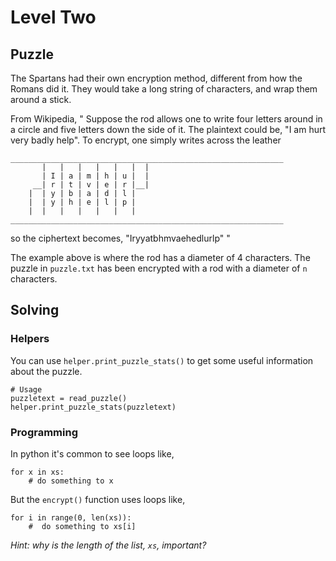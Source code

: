 # Level Two

## Puzzle

The Spartans had their own encryption method, different from how the Romans did it. They would take a long string of characters, and wrap them around a stick.

From Wikipedia,
"
Suppose the rod allows one to write four letters around in a circle and five letters down the side of it. The plaintext could be, "I am hurt very badly help". To encrypt, one simply writes across the leather

```
_____________________________________________________________
       |   |   |   |   |   |  |
       | I | a | m | h | u |  |
     __| r | t | v | e | r |__|
    |  | y | b | a | d | l |
    |  | y | h | e | l | p |
    |  |   |   |   |   |   |
_____________________________________________________________
```
so the ciphertext becomes, "Iryyatbhmvaehedlurlp"
"

The example above is where the rod has a diameter of 4 characters. The puzzle in `puzzle.txt` has been encrypted with a rod with a diameter of `n` characters.




## Solving

### Helpers

You can use `helper.print_puzzle_stats()` to get some useful information about the puzzle.
```
# Usage
puzzletext = read_puzzle()
helper.print_puzzle_stats(puzzletext)
```



### Programming

In python it's common to see loops like, 
```
for x in xs:
	# do something to x
```

But the `encrypt()` function uses loops like,
```
for i in range(0, len(xs)):
	#  do something to xs[i]
```

*Hint: why is the length of the list, `xs`, important?*